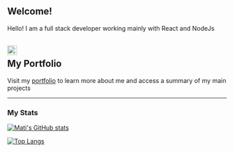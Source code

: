 ## Welcome! 
Hello! I am a full stack developer working mainly with React and NodeJs

<br/>

<a href="https://www.linkedin.com/in/mati-diaz/">
<img align="left" alt="Matias Diaz Linkedin" width="22px" src="https://icongr.am/fontawesome/linkedin.svg?size=50&color=ededed" />
</a>

## My Portfolio

Visit my [portfolio](https://portfolio-mdr.vercel.app/) to learn more about me and access a summary of my main projects

***

### My Stats

[![Mati's GitHub stats](https://github-readme-stats.vercel.app/api?username=mati-diaz&show_icons=true&bg_color=0e1117&text_color=c9d1d9&include_all_commits=true&hide_border=true)](https://github.com/mati-diaz/github-readme-stats)

[![Top Langs](https://github-readme-stats.vercel.app/api/top-langs/?username=mati-diaz&layout=compact&show_icons=true&bg_color=0e1117&text_color=c9d1d9&hide_border=true)](https://github.com/mati-diaz/github-readme-stats)
